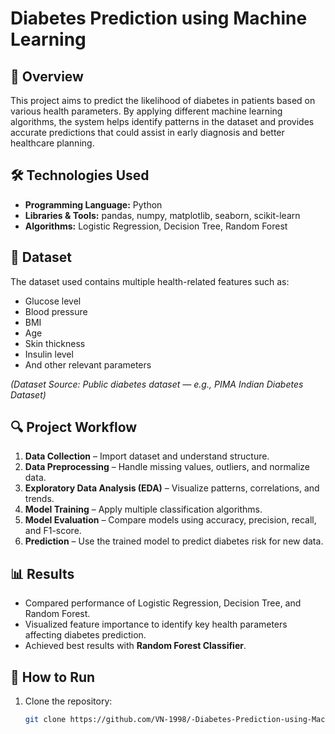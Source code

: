 
# Diabetes Prediction using Machine Learning

## 📌 Overview
This project aims to predict the likelihood of diabetes in patients based on various health parameters. By applying different machine learning algorithms, the system helps identify patterns in the dataset and provides accurate predictions that could assist in early diagnosis and better healthcare planning.

## 🛠️ Technologies Used
- **Programming Language:** Python
- **Libraries & Tools:** pandas, numpy, matplotlib, seaborn, scikit-learn
- **Algorithms:** Logistic Regression, Decision Tree, Random Forest

## 📂 Dataset
The dataset used contains multiple health-related features such as:
- Glucose level
- Blood pressure
- BMI
- Age
- Skin thickness
- Insulin level
- And other relevant parameters

*(Dataset Source: Public diabetes dataset — e.g., PIMA Indian Diabetes Dataset)*

## 🔍 Project Workflow
1. **Data Collection** – Import dataset and understand structure.
2. **Data Preprocessing** – Handle missing values, outliers, and normalize data.
3. **Exploratory Data Analysis (EDA)** – Visualize patterns, correlations, and trends.
4. **Model Training** – Apply multiple classification algorithms.
5. **Model Evaluation** – Compare models using accuracy, precision, recall, and F1-score.
6. **Prediction** – Use the trained model to predict diabetes risk for new data.

## 📊 Results
- Compared performance of Logistic Regression, Decision Tree, and Random Forest.
- Visualized feature importance to identify key health parameters affecting diabetes prediction.
- Achieved best results with **Random Forest Classifier**.

## 🚀 How to Run
1. Clone the repository:
   ```bash
   git clone https://github.com/VN-1998/-Diabetes-Prediction-using-Machine-Learning.git
